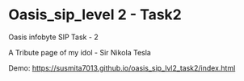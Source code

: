 # Oasis_sip_level 2 - Task2
Oasis infobyte SIP Task - 2

A Tribute page of my idol - Sir Nikola Tesla

Demo: https://susmita7013.github.io/oasis_sip_lvl2_task2/index.html

